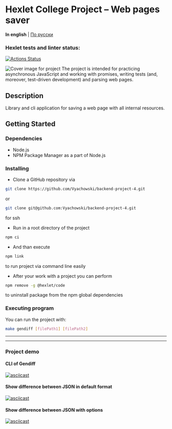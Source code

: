 # Hexlet College Project – Web pages saver

**In english** | [По русски](README_ru.md)

### Hexlet tests and linter status:
[![Actions Status](https://github.com/Vyachowski/backend-project-4/actions/workflows/hexlet-check.yml/badge.svg)](https://github.com/Vyachowski/backend-project-4/actions)

![Cover image for project](cover.png)
The project is intended for practicing asynchronous JavaScript and working with promises, writing tests (and, moreover, test-driven development) and parsing web pages.

## Description

Library and cli application for saving a web page with all internal resources.

## Getting Started

### Dependencies

* Node.js
* NPM Package Manager as a part of Node.js

### Installing

* Clone a GitHub repository via

```sh
git clone https://github.com/Vyachowski/backend-project-4.git
```

or

```sh
git clone git@github.com:Vyachowski/backend-project-4.git
```
for ssh
* Run in a root directory of the project
```sh
npm ci
```
* And than execute
```sh
npm link
```
to run project via command line easily
* After your work with a project you can perform
```sh
npm remove -g @hexlet/code
```
to uninstall package from the npm global dependencies

### Executing program

You can run the project with:
```sh
make gendiff [filePath1] [filePath2]
```

___

___

### Project demo

#### CLI of Gendiff

[![asciicast](https://asciinema.org/a/622629.svg)](https://asciinema.org/a/622629)

#### Show difference between JSON in default format

[![asciicast](https://asciinema.org/a/622632.svg)](https://asciinema.org/a/622632)

#### Show difference between JSON with options

[![asciicast](https://asciinema.org/a/622633.svg)](https://asciinema.org/a/622633)
